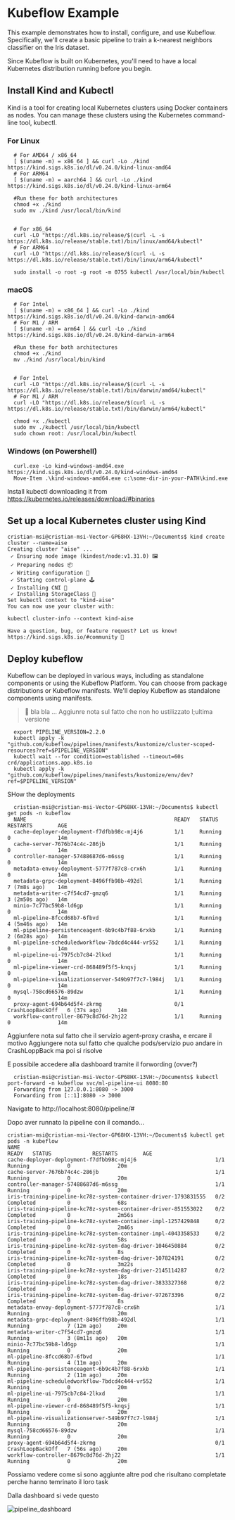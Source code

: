
# Kubeflow Example

This example demonstrates how to install, configure, and use Kubeflow. Specifically, we'll create a basic pipeline to train a k-nearest neighbors classifier on the Iris dataset.

Since Kubeflow is built on Kubernetes, you'll need to have a local Kubernetes distribution running before you begin.

## Install Kind and Kubectl

Kind is a tool for creating local Kubernetes clusters using Docker containers as nodes. You can manage these clusters using the Kubernetes command-line tool, kubectl.

### For Linux
```
  # For AMD64 / x86_64
  [ $(uname -m) = x86_64 ] && curl -Lo ./kind https://kind.sigs.k8s.io/dl/v0.24.0/kind-linux-amd64
  # For ARM64
  [ $(uname -m) = aarch64 ] && curl -Lo ./kind https://kind.sigs.k8s.io/dl/v0.24.0/kind-linux-arm64

  #Run these for both architectures
  chmod +x ./kind
  sudo mv ./kind /usr/local/bin/kind


  # For x86_64
  curl -LO "https://dl.k8s.io/release/$(curl -L -s https://dl.k8s.io/release/stable.txt)/bin/linux/amd64/kubectl"
  # For ARM64
  curl -LO "https://dl.k8s.io/release/$(curl -L -s https://dl.k8s.io/release/stable.txt)/bin/linux/arm64/kubectl"

  sudo install -o root -g root -m 0755 kubectl /usr/local/bin/kubectl
```

### macOS

```
  # For Intel
  [ $(uname -m) = x86_64 ] && curl -Lo ./kind https://kind.sigs.k8s.io/dl/v0.24.0/kind-darwin-amd64
  # For M1 / ARM
  [ $(uname -m) = arm64 ] && curl -Lo ./kind https://kind.sigs.k8s.io/dl/v0.24.0/kind-darwin-arm64
  
  #Run these for both architectures
  chmod +x ./kind
  mv ./kind /usr/local/bin/kind


  # For Intel
  curl -LO "https://dl.k8s.io/release/$(curl -L -s https://dl.k8s.io/release/stable.txt)/bin/darwin/amd64/kubectl"
  # For M1 / ARM
  curl -LO "https://dl.k8s.io/release/$(curl -L -s https://dl.k8s.io/release/stable.txt)/bin/darwin/arm64/kubectl"

  chmod +x ./kubectl
  sudo mv ./kubectl /usr/local/bin/kubectl
  sudo chown root: /usr/local/bin/kubectl
```

### Windows (on Powershell)
```
  curl.exe -Lo kind-windows-amd64.exe https://kind.sigs.k8s.io/dl/v0.24.0/kind-windows-amd64
  Move-Item .\kind-windows-amd64.exe c:\some-dir-in-your-PATH\kind.exe
```
Install kubectl downloading it from https://kubernetes.io/releases/download/#binaries

## Set up a local Kubernetes cluster using Kind
 
```
cristian-msi@cristian-msi-Vector-GP68HX-13VH:~/Documents$ kind create cluster --name=aise
Creating cluster "aise" ...
 ✓ Ensuring node image (kindest/node:v1.31.0) 🖼
 ✓ Preparing nodes 📦  
 ✓ Writing configuration 📜 
 ✓ Starting control-plane 🕹️ 
 ✓ Installing CNI 🔌 
 ✓ Installing StorageClass 💾 
Set kubectl context to "kind-aise"
You can now use your cluster with:

kubectl cluster-info --context kind-aise

Have a question, bug, or feature request? Let us know! https://kind.sigs.k8s.io/#community 🙂

```

## Deploy kubeflow

Kubeflow can be deployed in various ways, including as standalone components or using the Kubeflow Platform. You can choose from package distributions or Kubeflow manifests. 
We'll deploy Kubeflow as standalone components using manifests.

> 📝 bla bla ...
Aggiunre nota sul fatto che non ho ustilizzato l;ultima versione


```
  export PIPELINE_VERSION=2.2.0
  kubectl apply -k "github.com/kubeflow/pipelines/manifests/kustomize/cluster-scoped-resources?ref=$PIPELINE_VERSION"
  kubectl wait --for condition=established --timeout=60s crd/applications.app.k8s.io
  kubectl apply -k "github.com/kubeflow/pipelines/manifests/kustomize/env/dev?ref=$PIPELINE_VERSION"
```

SHow the deployments 

```
  cristian-msi@cristian-msi-Vector-GP68HX-13VH:~/Documents$ kubectl get pods -n kubeflow
  NAME                                               READY   STATUS             RESTARTS        AGE
  cache-deployer-deployment-f7dfbb98c-mj4j6          1/1     Running            0               14m
  cache-server-7676b74c4c-286jb                      1/1     Running            0               14m
  controller-manager-57488687d6-m6ssg                1/1     Running            0               14m
  metadata-envoy-deployment-5777f787c8-crx6h         1/1     Running            0               14m
  metadata-grpc-deployment-8496ffb98b-492dl          1/1     Running            7 (7m8s ago)    14m
  metadata-writer-c7f54cd7-gmzq6                     1/1     Running            3 (2m50s ago)   14m
  minio-7c77bc59b8-ld6gp                             1/1     Running            0               14m
  ml-pipeline-8fccd68b7-6fbvd                        1/1     Running            4 (5m46s ago)   14m
  ml-pipeline-persistenceagent-6b9c4b7f88-6rxkb      1/1     Running            2 (6m28s ago)   14m
  ml-pipeline-scheduledworkflow-7bdcd4c444-vr552     1/1     Running            0               14m
  ml-pipeline-ui-7975cb7c84-2lkxd                    1/1     Running            0               14m
  ml-pipeline-viewer-crd-868489f5f5-knqsj            1/1     Running            0               14m
  ml-pipeline-visualizationserver-549b97f7c7-l984j   1/1     Running            0               14m
  mysql-758cd66576-89dzw                             1/1     Running            0               14m
  proxy-agent-694b64d5f4-zkrmg                       0/1     CrashLoopBackOff   6 (37s ago)     14m
  workflow-controller-8679c8d76d-2hj22               1/1     Running            0               14m
```

Aggiunfere nota sul fatto che il servizio agent-proxy crasha, e ercare il motivo
Aggiungere nota sul fatto che qualche pods/servizio puo andare in CrashLoppBack ma poi si risolve


E possibile accedere alla dashboard tramite il forwording (ovver?)

```
  cristian-msi@cristian-msi-Vector-GP68HX-13VH:~/Documents$ kubectl port-forward -n kubeflow svc/ml-pipeline-ui 8080:80
  Forwarding from 127.0.0.1:8080 -> 3000
  Forwarding from [::1]:8080 -> 3000  
```

Navigate to http://localhost:8080/pipeline/#



Dopo aver runnato la pipeline con il comando...

```
cristian-msi@cristian-msi-Vector-GP68HX-13VH:~/Documents$ kubectl get pods -n kubeflow
NAME                                                              READY   STATUS             RESTARTS        AGE
cache-deployer-deployment-f7dfbb98c-mj4j6                         1/1     Running            0               20m
cache-server-7676b74c4c-286jb                                     1/1     Running            0               20m
controller-manager-57488687d6-m6ssg                               1/1     Running            0               20m
iris-training-pipeline-kc78z-system-container-driver-1793831555   0/2     Completed          0               68s
iris-training-pipeline-kc78z-system-container-driver-851553022    0/2     Completed          0               2m56s
iris-training-pipeline-kc78z-system-container-impl-1257429848     0/2     Completed          0               2m46s
iris-training-pipeline-kc78z-system-container-impl-4043358533     0/2     Completed          0               58s
iris-training-pipeline-kc78z-system-dag-driver-1046450884         0/2     Completed          0               8s
iris-training-pipeline-kc78z-system-dag-driver-107824191          0/2     Completed          0               3m22s
iris-training-pipeline-kc78z-system-dag-driver-2145114287         0/2     Completed          0               18s
iris-training-pipeline-kc78z-system-dag-driver-3833327368         0/2     Completed          0               8s
iris-training-pipeline-kc78z-system-dag-driver-972673396          0/2     Completed          0               8s
metadata-envoy-deployment-5777f787c8-crx6h                        1/1     Running            0               20m
metadata-grpc-deployment-8496ffb98b-492dl                         1/1     Running            7 (12m ago)     20m
metadata-writer-c7f54cd7-gmzq6                                    1/1     Running            3 (8m11s ago)   20m
minio-7c77bc59b8-ld6gp                                            1/1     Running            0               20m
ml-pipeline-8fccd68b7-6fbvd                                       1/1     Running            4 (11m ago)     20m
ml-pipeline-persistenceagent-6b9c4b7f88-6rxkb                     1/1     Running            2 (11m ago)     20m
ml-pipeline-scheduledworkflow-7bdcd4c444-vr552                    1/1     Running            0               20m
ml-pipeline-ui-7975cb7c84-2lkxd                                   1/1     Running            0               20m
ml-pipeline-viewer-crd-868489f5f5-knqsj                           1/1     Running            0               20m
ml-pipeline-visualizationserver-549b97f7c7-l984j                  1/1     Running            0               20m
mysql-758cd66576-89dzw                                            1/1     Running            0               20m
proxy-agent-694b64d5f4-zkrmg                                      0/1     CrashLoopBackOff   7 (56s ago)     20m
workflow-controller-8679c8d76d-2hj22                              1/1     Running            0               20m
```

Possiamo vedere come si sono aggiunte altre pod che risultano completate perche hanno temrinato il loro task

Dalla dashboard si vede questo

![pipeline_dashboard](/pipeline_dashboard.png)
